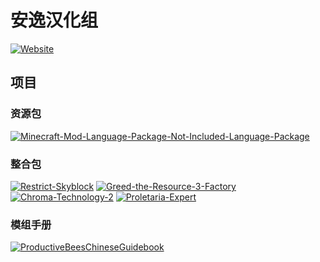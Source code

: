 # 安逸汉化组

[![Website](https://shields.io/website?up_message=anyijun.com&url=http://anyijun.com&label=Website)](http://anyijun.com)

## 项目

### 资源包

[![Minecraft-Mod-Language-Package-Not-Included-Language-Package](https://shields.io/github/v/release/ShaBaiTianCN/Minecraft-Mod-Language-Package-Not-Included-Language-Package?display_name=tag&include_prereleases&label=Minecraft-Mod-Language-Package-Not-Included-Language-Package)](https://github.com/ShaBaiTianCN/Minecraft-Mod-Language-Package-Not-Included-Language-Package)

### 整合包

[![Restrict-Skyblock](https://shields.io/github/v/release/ShaBaiTianCN/Restrict-Skyblock?display_name=tag&include_prereleases&label=Restrict-Skyblock)](https://github.com/ShaBaiTianCN/Restrict-Skyblock)
[![Greed-the-Resource-3-Factory](https://shields.io/github/v/release/ShaBaiTianCN/Greed-the-Resource-3-Factory?display_name=tag&include_prereleases&label=Greed-the-Resource-3-Factory)](https://github.com/ShaBaiTianCN/Greed-the-Resource-3-Factory)
[![Chroma-Technology-2](https://shields.io/github/v/release/ShaBaiTianCN/Chroma-Technology-2?display_name=tag&include_prereleases&label=Chroma-Technology-2)](https://github.com/ShaBaiTianCN/Chroma-Technology-2)
[![Proletaria-Expert](https://shields.io/github/v/release/ShaBaiTianCN/Proletaria-Expert?display_name=tag&include_prereleases&label=Proletaria-Expert)](https://github.com/ShaBaiTianCN/Proletaria-Expert)

### 模组手册

[![ProductiveBeesChineseGuidebook](https://shields.io/github/v/release/ShaBaiTianCN/ProductiveBeesChineseGuidebook?display_name=tag&include_prereleases&label=ProductiveBeesChineseGuidebook)](https://github.com/ShaBaiTianCN/ProductiveBeesChineseGuidebook)
